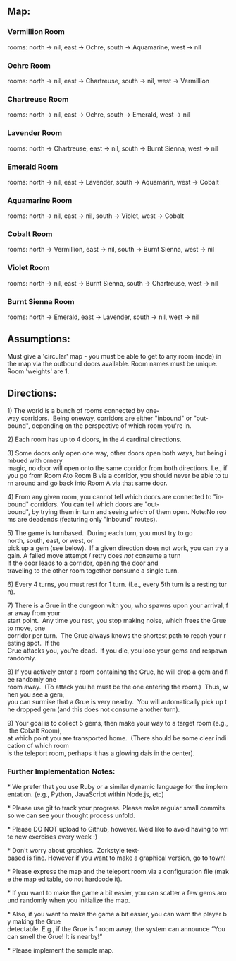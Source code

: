 
Map:
--------------
### Vermillion Room
rooms: north -> nil, east -> Ochre, south -> Aquamarine, west -> nil

### Ochre Room
rooms: north -> nil, east -> Chartreuse, south -> nil, west -> Vermillion

### Chartreuse Room
rooms: north -> nil, east -> Ochre, south -> Emerald, west -> nil

### Lavender Room
rooms: north -> Chartreuse, east -> nil, south -> Burnt Sienna, west -> nil

### Emerald Room
rooms: north -> nil, east -> Lavender, south -> Aquamarin, west -> Cobalt 

### Aquamarine Room
rooms: north -> nil, east -> nil, south -> Violet, west -> Cobalt  

### Cobalt Room
rooms: north -> Vermillion, east -> nil, south -> Burnt Sienna, west -> nil 

### Violet Room
rooms: north -> nil, east -> Burnt Sienna, south -> Chartreuse, west -> nil  

### Burnt Sienna Room
rooms: north -> Emerald, east -> Lavender, south -> nil, west -> nil

Assumptions:
-------------------
Must give a 'circular' map - you must be able to get to any room (node) in the map via the outbound doors available. Room names must be unique. Room 'weights' are 1.

Directions:
-------------------

1) The world is a bunch of rooms connected by one­way corridors.  Being one­way, corridors
are either "in­bound" or "out­bound", depending on the perspective of which room you're in.

2) Each room has up to 4 doors, in the 4 cardinal directions.

3) Some doors only open one way, other doors open both ways, but being imbued with ornery
magic, no door will open onto the same corridor from both directions. I.e., if you go from Room Ato Room B via a corridor, you should never be able to turn around and go back into Room A via
that same door.

4) From any given room, you cannot tell which doors are connected to "in­bound" corridors. You
can tell which doors are "out­bound", by trying them in turn and seeing which of them open. Note:No rooms are dead­ends (featuring only "in­bound" routes).

5) The game is turn­based.  During each turn, you must try to go north, south, east, or west, or pick up a gem (see below).  If a given direction does not work, you can try again. A failed move attempt / retry does *not* consume a turn If the door leads to a corridor, opening the door and traveling to the other room together consume a single turn.

6) Every 4 turns, you must rest for 1 turn. (I.e., every 5th turn is a resting turn).

7) There is a Grue in the dungeon with you, who spawns upon your arrival, far away from your start point.  Any time you rest, you stop making noise, which frees the Grue to move, one corridor per turn.  The Grue always knows the shortest path to reach your resting spot.  If the
Grue attacks you, you're dead.  If you die, you lose your gems and respawn randomly.

8) If you actively enter a room containing the Grue, he will drop a gem and flee randomly one
room away.  (To attack you he must be the one entering the room.)  Thus, when you see a gem,
you can surmise that a Grue is very nearby.  You will automatically pick up the dropped gem
(and this does not consume another turn).

9) Your goal is to collect 5 gems, then make your way to a target room (e.g., the Cobalt Room),
at which point you are transported home.  (There should be some clear indication of which room
is the teleport room, perhaps it has a glowing dais in the center).

### Further Implementation Notes:

* We prefer that you use Ruby or a similar dynamic language for the implementation. (e.g.,
Python, JavaScript within Node.js, etc)

* Please use git to track your progress. Please make regular small commits so we can see your
thought process unfold.

* Please DO NOT upload to Github, however. We’d like to avoid having to write new exercises
every week :)

* Don't worry about graphics.  Zork­style text­based is fine. However if you want to make a
graphical version, go to town!

* Please express the map and the teleport room via a configuration file (make the map editable,
do not hardcode it).

* If you want to make the game a bit easier, you can scatter a few gems around randomly when
you initialize the map.

* Also, if you want to make the game a bit easier, you can warn the player by making the Grue
detectable. E.g., if the Grue is 1 room away, the system can announce “You can smell the Grue!
It is nearby!”

* Please implement the sample map.